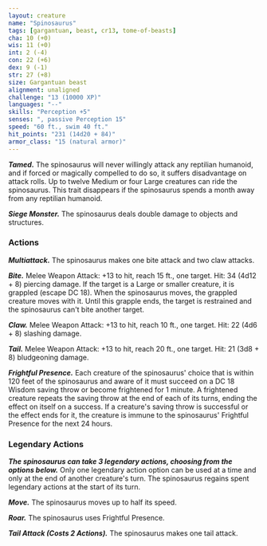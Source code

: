 ```yaml
---
layout: creature
name: "Spinosaurus"
tags: [gargantuan, beast, cr13, tome-of-beasts]
cha: 10 (+0)
wis: 11 (+0)
int: 2 (-4)
con: 22 (+6)
dex: 9 (-1)
str: 27 (+8)
size: Gargantuan beast
alignment: unaligned
challenge: "13 (10000 XP)"
languages: "--"
skills: "Perception +5"
senses: ", passive Perception 15"
speed: "60 ft., swim 40 ft."
hit_points: "231 (14d20 + 84)"
armor_class: "15 (natural armor)"
---
```


***Tamed.*** The spinosaurus will never willingly attack any reptilian humanoid, and if forced or magically compelled to do so, it suffers disadvantage on attack rolls. Up to twelve Medium or four Large creatures can ride the spinosaurus. This trait disappears if the spinosaurus spends a month away from any reptilian humanoid.

***Siege Monster.*** The spinosaurus deals double damage to objects and structures.

### Actions

***Multiattack.*** The spinosaurus makes one bite attack and two claw attacks.

***Bite.*** Melee Weapon Attack: +13 to hit, reach 15 ft., one target. Hit: 34 (4d12 + 8) piercing damage. If the target is a Large or smaller creature, it is grappled (escape DC 18). When the spinosaurus moves, the grappled creature moves with it. Until this grapple ends, the target is restrained and the spinosaurus can't bite another target.

***Claw.*** Melee Weapon Attack: +13 to hit, reach 10 ft., one target. Hit: 22 (4d6 + 8) slashing damage.

***Tail.*** Melee Weapon Attack: +13 to hit, reach 20 ft., one target. Hit: 21 (3d8 + 8) bludgeoning damage.

***Frightful Presence.*** Each creature of the spinosaurus' choice that is within 120 feet of the spinosaurus and aware of it must succeed on a DC 18 Wisdom saving throw or become frightened for 1 minute. A frightened creature repeats the saving throw at the end of each of its turns, ending the effect on itself on a success. If a creature's saving throw is successful or the effect ends for it, the creature is immune to the spinosaurus' Frightful Presence for the next 24 hours.

### Legendary Actions

***The spinosaurus can take 3 legendary actions, choosing from the options below.*** Only one legendary action option can be used at a time and only at the end of another creature's turn. The spinosaurus regains spent legendary actions at the start of its turn.

***Move.*** The spinosaurus moves up to half its speed.

***Roar.*** The spinosaurus uses Frightful Presence.

***Tail Attack (Costs 2 Actions).*** The spinosaurus makes one tail attack.

